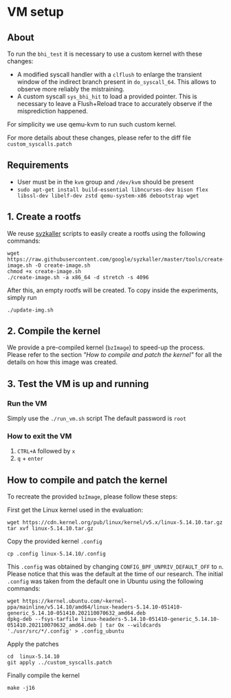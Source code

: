 # VM setup

## About

To run the `bhi_test` it is necessary to use a custom kernel with these changes:

* A modified syscall handler with a `clflush` to enlarge the transient window of the indirect branch present in `do_syscall_64`. This allows to observe more reliably the mistraining.
* A custom syscall `sys_bhi_hit` to load a provided pointer. This is necessary to leave a Flush+Reload trace to accurately observe if the misprediction happened.

For simplicity we use qemu-kvm to run such custom kernel.

For more details about these changes, please refer to the diff file `custom_syscalls.patch`

## Requirements
* User must be in  the `kvm` group and `/dev/kvm` should be present
* `sudo apt-get install build-essential libncurses-dev bison flex libssl-dev libelf-dev zstd qemu-system-x86 debootstrap wget`

## 1. Create a rootfs

We reuse [syzkaller](https://github.com/google/syzkaller) scripts to easily create a rootfs using the following commands:

```
wget https://raw.githubusercontent.com/google/syzkaller/master/tools/create-image.sh -O create-image.sh
chmod +x create-image.sh
./create-image.sh -a x86_64 -d stretch -s 4096
```

After this, an empty rootfs will be created. To copy inside the experiments, simply run

```
./update-img.sh
```

## 2. Compile the kernel

We provide a pre-compiled kernel (`bzImage`) to speed-up the process. Please refer to the section *"How to compile and patch the kernel"* for all the details on how this image was created.

## 3. Test the VM is up and running

### Run the VM

Simply use the `./run_vm.sh` script
The default password is `root`

### How to exit the VM

1. `CTRL+A` followed by `x`
2. `q` + `enter`


## How to compile and patch the kernel

To recreate the provided `bzImage`, please follow these steps:

First get the Linux kernel used in the evaluation:
``` 
wget https://cdn.kernel.org/pub/linux/kernel/v5.x/linux-5.14.10.tar.gz
tar xvf linux-5.14.10.tar.gz
```

Copy the provided kernel `.config`

```
cp .config linux-5.14.10/.config
```

This `.config` was obtained by changing `CONFIG_BPF_UNPRIV_DEFAULT_OFF` to `n`. Please notice that this was the default at the time of our research.
The initial `.config` was taken from the default one in Ubuntu using the following commands:
```
wget https://kernel.ubuntu.com/~kernel-ppa/mainline/v5.14.10/amd64/linux-headers-5.14.10-051410-generic_5.14.10-051410.202110070632_amd64.deb
dpkg-deb --fsys-tarfile linux-headers-5.14.10-051410-generic_5.14.10-051410.202110070632_amd64.deb | tar Ox --wildcards './usr/src/*/.config' > .config_ubuntu
```

Apply the patches

```
cd  linux-5.14.10
git apply ../custom_syscalls.patch
```

Finally compile the kernel

```
make -j16
```
